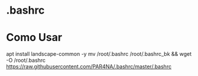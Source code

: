 # .bashrc
# Como Usar
apt install landscape-common -y
mv /root/.bashrc /root/.bashrc_bk && wget -O /root/.bashrc https://raw.githubusercontent.com/PAR4NA/.bashrc/master/.bashrc
